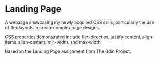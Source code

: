 # Landing Page

A webpage showcasing my newly acquired CSS skills, particularly the use of flex
layouts to create complex page designs.

CSS properties demonstrated include flex-direction, justify-content,
align-items, align-content, min-width, and max-width.

Based on the Landing Page assignment from The Odin Project.